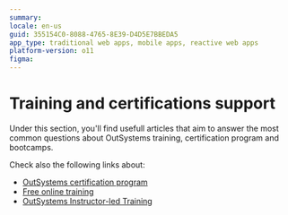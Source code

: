 ```yaml
---
summary: 
locale: en-us
guid: 355154C0-8088-4765-8E39-D4D5E7BBEDA5
app_type: traditional web apps, mobile apps, reactive web apps
platform-version: o11
figma:
---
```


# Training and certifications support

Under this section, you'll find usefull articles that aim to answer the most common questions about OutSystems training, certification program and bootcamps.

Check also the following links about:

* [OutSystems certification program](https://www.outsystems.com/certifications/)
* [Free online training](https://www.outsystems.com/training/)
* [OutSystems Instructor-led Training](https://www.outsystems.com/training/classroom-training/)
